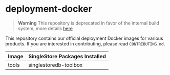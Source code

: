 # deployment-docker

> **Warning**
> This repository is deprecated in favor of the internal build system, more details [here](https://memsql.atlassian.net/wiki/spaces/CLOUDINFRA/pages/3205103641/From+Deployment-Docker+to+Freya)

This repository contains our official deployment Docker images for various products.
If you are interested in contributing, please read `CONTRIBUTING.md`.

| Image        | SingleStore Packages Installed                                    |
|--------------|-------------------------------------------------------------------|
| tools        | singlestoredb-toolbox                                             |

[dev-img]: https://github.com/singlestore-labs/singlestoredb-dev-image
